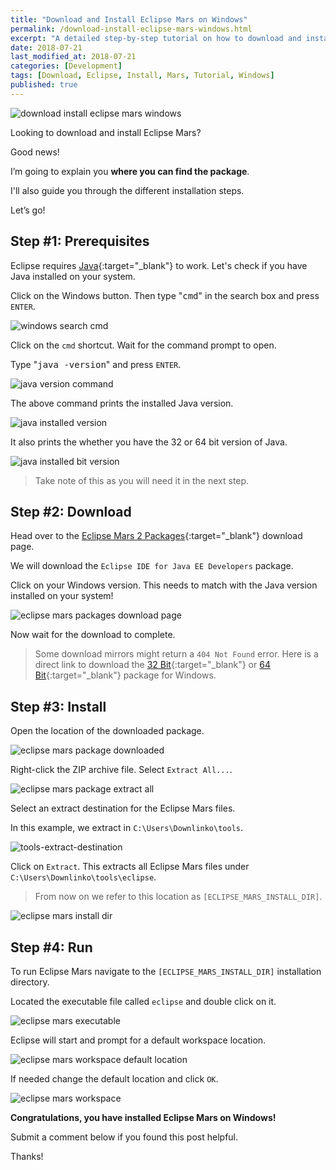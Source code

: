 ```yaml
---
title: "Download and Install Eclipse Mars on Windows"
permalink: /download-install-eclipse-mars-windows.html
excerpt: "A detailed step-by-step tutorial on how to download and install Eclipse Mars on Windows."
date: 2018-07-21
last_modified_at: 2018-07-21
categories: [Development]
tags: [Download, Eclipse, Install, Mars, Tutorial, Windows]
published: true
---
```


<img src="{{ site.url }}/assets/images/posts/development/eclipse/download-install-eclipse-mars-windows.png" alt="download install eclipse mars windows" class="align-right title-image">

Looking to download and install Eclipse Mars?

Good news!

I’m going to explain you **where you can find the package**.

I'll also guide you through the different installation steps.

Let’s go!

## Step #1: Prerequisites

Eclipse requires [Java](http://www.oracle.com/technetwork/java/javase/downloads/index.html){:target="_blank"} to work. Let's check if you have Java installed on your system.

Click on the Windows button. Then type "<kbd>cmd</kbd>" in the search box and press `ENTER`.

<img src="{{ site.url }}/assets/images/posts/development/windows-search-cmd.png" alt="windows search cmd">

Click on the `cmd` shortcut. Wait for the command prompt to open.

Type "<kbd>java -version</kbd>" and press `ENTER`.

<img src="{{ site.url }}/assets/images/posts/development/java-version-command.png" alt="java version command">

The above command prints the installed Java version.

<img src="{{ site.url }}/assets/images/posts/development/java-installed-version.png" alt="java installed version">

It also prints the whether you have the 32 or 64 bit version of Java.

<img src="{{ site.url }}/assets/images/posts/development/java-installed-bit-version.png" alt="java installed bit version">

> Take note of this as you will need it in the next step.

## Step #2: Download

Head over to the [Eclipse Mars 2 Packages](https://www.eclipse.org/downloads/packages/release/Mars/2){:target="_blank"} download page.

We will download the `Eclipse IDE for Java EE Developers` package.

Click on your Windows version. This needs to match with the Java version installed on your system!

<img src="{{ site.url }}/assets/images/posts/development/eclipse/eclipse-mars-packages-download-page.png" alt="eclipse mars packages download page">

Now wait for the download to complete.

> Some download mirrors might return a `404 Not Found` error. Here is a direct link to download the [32 Bit](http://mirror.csclub.uwaterloo.ca/eclipse/technology/epp/downloads/release/mars/2/eclipse-jee-mars-2-win32.zip){:target="_blank"} or [64 Bit](http://mirror.csclub.uwaterloo.ca/eclipse/technology/epp/downloads/release/mars/2/eclipse-jee-mars-2-win32-x86_64.zip){:target="_blank"} package for Windows.

## Step #3: Install

Open the location of the downloaded package.

<img src="{{ site.url }}/assets/images/posts/development/eclipse/eclipse-mars-package-downloaded.png" alt="eclipse mars package downloaded">

Right-click the ZIP archive file. Select `Extract All...`.

<img src="{{ site.url }}/assets/images/posts/development/eclipse/eclipse-mars-package-extract-all.png" alt="eclipse mars package extract all">

Select an extract destination for the Eclipse Mars files.

In this example, we extract in `C:\Users\Downlinko\tools`.

<img src="{{ site.url }}/assets/images/posts/development/tools-extract-destination.png" alt="tools-extract-destination">

Click on `Extract`. This extracts all Eclipse Mars files under `C:\Users\Downlinko\tools\eclipse`.

> From now on we refer to this location as `[ECLIPSE_MARS_INSTALL_DIR]`.

<img src="{{ site.url }}/assets/images/posts/development/eclipse/eclipse-mars-install-dir.png" alt="eclipse mars install dir">

## Step #4: Run

To run Eclipse Mars navigate to the `[ECLIPSE_MARS_INSTALL_DIR]` installation directory.

Located the executable file called `eclipse` and double click on it.

<img src="{{ site.url }}/assets/images/posts/development/eclipse/eclipse-mars-executable.png" alt="eclipse mars executable">

Eclipse will start and prompt for a default workspace location.

<img src="{{ site.url }}/assets/images/posts/development/eclipse/eclipse-mars-workspace-default-location.png" alt="eclipse mars workspace default location">

If needed change the default location and click `OK`.

<img src="{{ site.url }}/assets/images/posts/development/eclipse/eclipse-mars-workspace.png" alt="eclipse mars workspace">

**Congratulations, you have installed Eclipse Mars on Windows!**

Submit a comment below if you found this post helpful.

Thanks!
